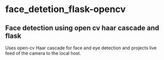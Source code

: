 # face_detetion_flask-opencv
## Face detection using open cv haar cascade and flask

Uses open-cv Haar cascade for face and eye detection and projects live feed of the camera to the local host.
